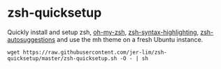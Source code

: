 # zsh-quicksetup
Quickly install and setup zsh, [oh-my-zsh](https://github.com/ohmyzsh/ohmyzsh), [zsh-syntax-highlighting](https://github.com/zsh-users/zsh-syntax-highlighting), [zsh-autosuggestions](https://github.com/zsh-users/zsh-autosuggestions) and use the mh theme on a fresh Ubuntu instance.

```
wget https://raw.githubusercontent.com/jer-lim/zsh-quicksetup/master/zsh-quicksetup.sh -O - | sh
```

